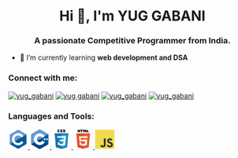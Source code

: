 <h1 align="center">Hi 👋, I'm YUG GABANI</h1>
<h3 align="center">A passionate Competitive Programmer from India.</h3>

- 🌱 I’m currently learning **web development and DSA**

<h3 align="left">Connect with me:</h3>
<p align="left">
<a href="https://www.codechef.com/users/yug_gabani" target="blank"><img align="center" src="https://cdn.jsdelivr.net/npm/simple-icons@3.1.0/icons/codechef.svg" alt="yug_gabani" height="30" width="40" /></a>
<a href="https://www.hackerrank.com/yug gabani" target="blank"><img align="center" src="https://raw.githubusercontent.com/rahuldkjain/github-profile-readme-generator/master/src/images/icons/Social/hackerrank.svg" alt="yug gabani" height="30" width="40" /></a>
<a href="https://codeforces.com/profile/yug_gabani" target="blank"><img align="center" src="https://raw.githubusercontent.com/rahuldkjain/github-profile-readme-generator/master/src/images/icons/Social/codeforces.svg" alt="yug_gabani" height="30" width="40" /></a>
<a href="https://www.leetcode.com/yug_gabani" target="blank"><img align="center" src="https://raw.githubusercontent.com/rahuldkjain/github-profile-readme-generator/master/src/images/icons/Social/leet-code.svg" alt="yug_gabani" height="30" width="40" /></a>
</p>

<h3 align="left">Languages and Tools:</h3>
<p align="left"> <a href="https://www.cprogramming.com/" target="_blank" rel="noreferrer"> <img src="https://raw.githubusercontent.com/devicons/devicon/master/icons/c/c-original.svg" alt="c" width="40" height="40"/> </a> <a href="https://www.w3schools.com/cpp/" target="_blank" rel="noreferrer"> <img src="https://raw.githubusercontent.com/devicons/devicon/master/icons/cplusplus/cplusplus-original.svg" alt="cplusplus" width="40" height="40"/> </a> <a href="https://www.w3schools.com/css/" target="_blank" rel="noreferrer"> <img src="https://raw.githubusercontent.com/devicons/devicon/master/icons/css3/css3-original-wordmark.svg" alt="css3" width="40" height="40"/> </a> <a href="https://www.w3.org/html/" target="_blank" rel="noreferrer"> <img src="https://raw.githubusercontent.com/devicons/devicon/master/icons/html5/html5-original-wordmark.svg" alt="html5" width="40" height="40"/> </a> <a href="https://developer.mozilla.org/en-US/docs/Web/JavaScript" target="_blank" rel="noreferrer"> <img src="https://raw.githubusercontent.com/devicons/devicon/master/icons/javascript/javascript-original.svg" alt="javascript" width="40" height="40"/> </a> </p>
